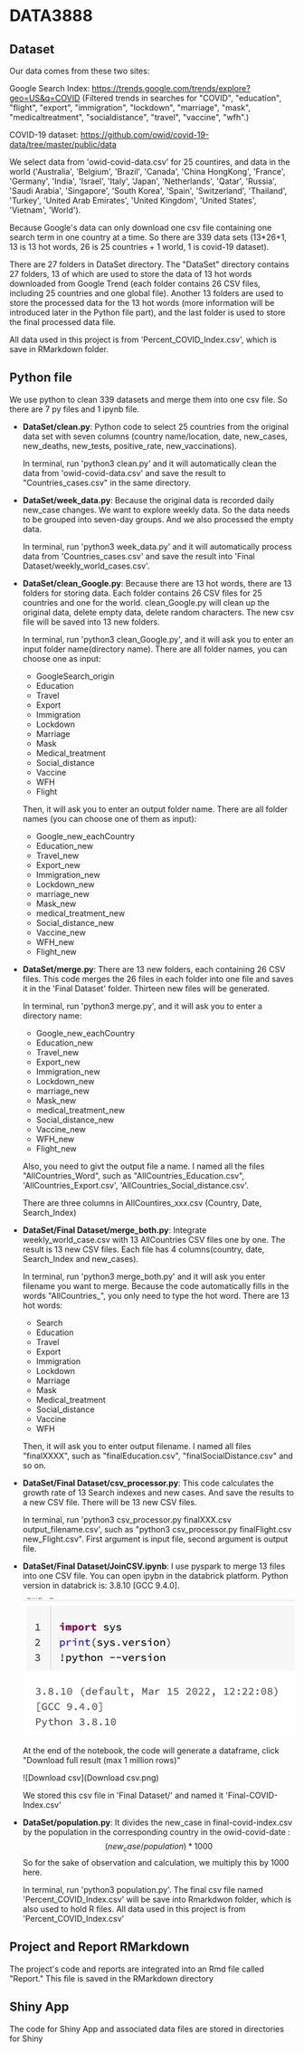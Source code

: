 # DATA3888
## Dataset

Our data comes from these two sites:

Google Search Index: https://trends.google.com/trends/explore?geo=US&q=COVID (Filtered trends in searches for "COVID", "education", "flight", "export", "immigration", "lockdown", "marriage", "mask", "medicaltreatment", "socialdistance", "travel", "vaccine", "wfh".)

COVID-19 dataset: https://github.com/owid/covid-19-data/tree/master/public/data

We select data from 'owid-covid-data.csv' for 25 countires, and data in the world ('Australia', 'Belgium', 'Brazil', 'Canada', 'China HongKong', 'France', 'Germany', 'India', 'Israel', 'Italy', 'Japan', 'Netherlands', 'Qatar', 'Russia', 'Saudi Arabia', 'Singapore', 'South Korea', 'Spain', 'Switzerland', 'Thailand', 'Turkey', 'United Arab Emirates', 'United Kingdom', 'United States', 'Vietnam', 'World').

Because Google's data can only download one csv file containing one search term in one country at a time. So there are 339 data sets (13*26+1, 13 is 13 hot words, 26 is 25 countries + 1 world, 1 is covid-19 dataset).

There are 27 folders in DataSet directory. The "DataSet" directory contains 27 folders, 13 of which are used to store the data of 13 hot words downloaded from Google Trend (each folder contains 26 CSV files, including 25 countries and one global file). Another 13 folders are used to store the processed data for the 13 hot words (more information will be introduced later in the Python file part), and the last folder is used to store the final processed data file.

All data used in this project is from 'Percent_COVID_Index.csv', which is save in RMarkdown folder. 

## Python file

We use python to clean 339 datasets and merge them into one csv file. So there are 7 py files and 1 ipynb file.

- **DataSet/clean.py**: Python code to select 25 countries from the original data set with seven columns (country name/location, date, new_cases, new_deaths, new_tests, positive_rate, new_vaccinations). 

  In terminal, run 'python3 clean.py' and it will automatically clean the data from 'owid-covid-data.csv' and save the result to "Countries_cases.csv" in the same directory.

- **DataSet/week_data.py**:  Because the original data is recorded daily new_case changes. We want to explore weekly data. So the data needs to be grouped into seven-day groups. And we also processed the empty data. 

  In terminal, run 'python3 week_data.py' and it will automatically process data from 'Countries_cases.csv' and save the result into 'Final Dataset/weekly_world_cases.csv'. 

- **DataSet/clean_Google.py**: Because there are 13 hot words, there are 13 folders for storing data. Each folder contains 26 CSV files for 25 countries and one for the world. clean_Google.py will clean up the original data, delete empty data, delete random characters. The new csv file will be saved into 13 new folders.

  In terminal, run 'python3 clean_Google.py', and it will ask you to enter an input folder name(directory name). There are all folder names, you can choose one as input: 

  - GoogleSearch_origin
  - Education
  - Travel
  - Export
  - Immigration
  - Lockdown
  - Marriage
  - Mask
  - Medical_treatment
  - Social_distance
  - Vaccine
  - WFH
  - Flight

  Then, it will ask you to enter an output folder name. There are all folder names (you can choose one of them as input):

  - Google_new_eachCountry
  - Education_new
  - Travel_new
  - Export_new
  - Immigration_new
  - Lockdown_new
  - marriage_new
  - Mask_new
  - medical_treatment_new
  - Social_distance_new
  - Vaccine_new
  - WFH_new
  - Flight_new

- **DataSet/merge.py**: There are 13 new folders, each containing 26 CSV files. This code merges the 26 files in each folder into one file and saves it in the 'Final Dataset' folder. Thirteen new files will be generated. 

  In terminal, run 'python3 merge.py', and it will ask you to enter a directory name:

  - Google_new_eachCountry
  - Education_new
  - Travel_new
  - Export_new
  - Immigration_new
  - Lockdown_new
  - marriage_new
  - Mask_new
  - medical_treatment_new
  - Social_distance_new
  - Vaccine_new
  - WFH_new
  - Flight_new

  Also, you need to givt the output file a name. I named all the files "AllCountries_Word", such as "AllCountries_Education.csv", 'AllCountries_Export.csv', 'AllCountries_Social_distance.csv'. 

  There are three columns in AllCountires_xxx.csv (Country, Date, Search_Index)

- **DataSet/Final Dataset/merge_both.py**: Integrate weekly_world_case.csv with 13 AllCountries CSV files one by one. The result is 13 new CSV files. Each file has 4 columns(country, date, Search_Index and new_cases).

  In terminal, run 'python3 merge_both.py' and it will ask you enter filename you want to merge. Because the code automatically fills in the words "AllCountries_",  you only need to type the hot word. There are 13 hot words: 

  - Search
  - Education
  - Travel
  - Export
  - Immigration
  - Lockdown
  - Marriage
  - Mask
  - Medical_treatment
  - Social_distance
  - Vaccine
  - WFH

  Then, it will ask you to enter output filename. I named all files "finalXXXX", such as "finalEducation.csv", "finalSocialDistance.csv" and so on.

- **DataSet/Final Dataset/csv_processor.py**: This code calculates the growth rate of 13 Search indexes and new cases. And save the results to a new CSV file. There will be 13 new CSV files. 

  In terminal, run 'python3 csv_processor.py finalXXX.csv output_filename.csv', such as "python3 csv_processor.py finalFlight.csv new_Flight.csv". First argument is input file, second argument is output file. 

- **DataSet/Final Dataset/JoinCSV.ipynb**: I use pyspark to merge 13 files into one CSV file. You can open ipybn in the databrick platform. Python version in databrick is: 3.8.10  [GCC 9.4.0]. 

  ![python_version](python_version.png)

  At the end of the notebook, the code will generate a dataframe, click "Download full result (max 1 million rows)"

  ![Download csv](Download csv.png)

  We stored this csv file in 'Final Dataset/' and named it 'Final-COVID-Index.csv'

- **DataSet/population.py**: It divides the new_case in final-covid-index.csv by the population in the corresponding country in the owid-covid-date :
  $$
  (new_case/population)*1000
  $$
  So for the sake of observation and calculation, we multiply this by 1000 here.

  In terminal, run 'python3 population.py'. The final csv file named 'Percent_COVID_Index.csv' will be save into Rmarkdwon folder,  which is also used to hold R files. All data used in this project is from 'Percent_COVID_Index.csv'



## Project and Report RMarkdown

The project's code and reports are integrated into an Rmd file called "Report." This file is saved in the RMarkdown directory

## Shiny App

The code for Shiny App and associated data files are stored in directories for Shiny
